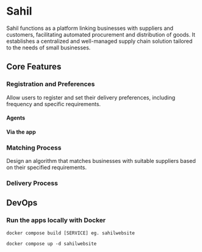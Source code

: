 # Sahil

Sahil functions as a platform linking businesses with suppliers and customers, facilitating automated procurement and distribution of goods. It establishes a centralized and well-managed supply chain solution tailored to the needs of small businesses.

## Core Features

### Registration and Preferences

Allow users to register and set their delivery preferences, including frequency and specific requirements.

#### Agents

#### Via the app

### Matching Process

Design an algorithm that matches businesses with suitable suppliers based on their specified requirements.

### Delivery Process

## DevOps

### Run the apps locally with Docker

```
docker compose build [SERVICE] eg. sahilwebsite
```

```
docker compose up -d sahilwebsite
```
